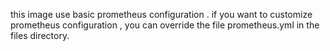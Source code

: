 this image use basic prometheus configuration .
if you want to customize prometheus configuration , you can override the file prometheus.yml in the files directory.  
